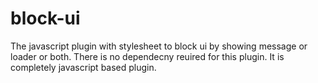 # block-ui
The javascript plugin with stylesheet to block ui by showing message or loader or both. There is no dependecny reuired for this plugin. It is completely javascript based plugin.
